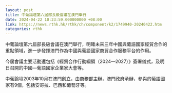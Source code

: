 ```yaml
---
layout: post
title: 中葡論壇第六屆部長級會議在澳門舉行
date: 2024-04-22 10:23:59.000000000 +08:00
link: https://news.rthk.hk/rthk/ch/component/k2/1749940-20240422.htm
categories: rthk
---
```


中葡論壇第六屆部長級會議在澳門舉行，明確未來三年中國與葡語國家經貿合作的重點領域，進一步發揮澳門作為中國與葡語國家商貿合作服務平台的作用。

今屆會議主要活動還包括《經貿合作行動綱領（2024—2027）》簽署儀式，及明日召開的中國—葡語國家企業家大會等。

中葡論壇2003年10月在澳門創立，由商務部主辦，澳門政府承辦，參與的葡語國家有9個，包括安哥拉、巴西和葡萄牙等。
